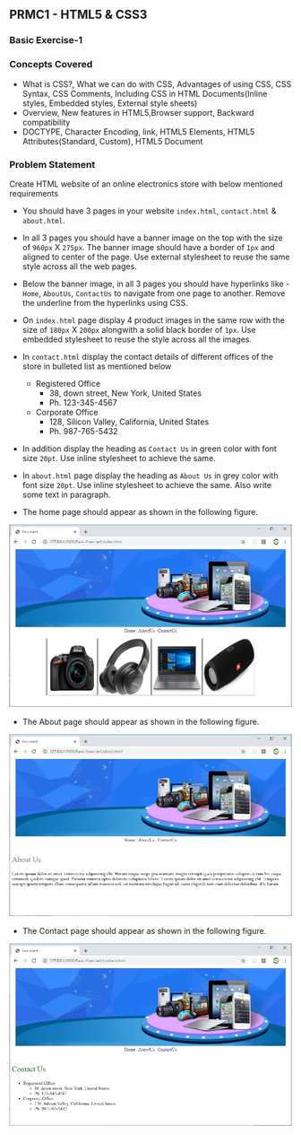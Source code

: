 ## PRMC1 - HTML5 & CSS3

### Basic Exercise-1

### Concepts Covered
- What is CSS?, What we can do with CSS, Advantages of using CSS, CSS Syntax, CSS Comments, Including CSS in HTML Documents(Inline styles, Embedded styles, External style sheets)
- Overview, New features in HTML5,Browser support, Backward compatibility
- DOCTYPE, Character Encoding, link, HTML5 Elements, HTML5 Attributes(Standard, Custom), HTML5 Document

### Problem Statement
Create HTML website of an online electronics store with below mentioned requirements
- You should have 3 pages in your website `index.html`, `contact.html` & `about.html`.
- In all 3 pages you should have a banner image on the top with the size of `960px` X `275px`. The banner image should have a border of `1px` and aligned to center of the page. Use external stylesheet to reuse the same style across all the web pages.
- Below the banner image, in all 3 pages you should have hyperlinks like - `Home`, `AboutUs`, `ContactUs` to navigate from one page to another. Remove the underline from the hyperlinks using CSS.
- On `index.html` page display 4 product images in the same row with the size of `180px` X `200px` alongwith a solid black border of `1px`. Use embedded stylesheet to reuse the style across all the images.
- In `contact.html` display the contact details of different offices of the store in bulleted list as mentioned below
    - Registered Office
        - 38, down street, New York, United States
        - Ph. 123-345-4567
    - Corporate Office
        - 128, Silicon Valley, California, United States
        - Ph. 987-765-5432
- In addition display the heading as `Contact Us` in green color with font size `20pt`. Use inline stylesheet to achieve the same.
- In `about.html` page display the heading as `About Us` in grey color with font size `20pt`. Use inline stylesheet to achieve the same. Also write some text in paragraph.

- The home page should appear as shown in the following figure.

![HomePage](screenshots/home.jpg)

- The About page should appear as shown in the following figure.

![AboutPage](screenshots/about.jpg)

- The Contact page should appear as shown in the following figure.

![ContactPage](screenshots/contact.jpg)